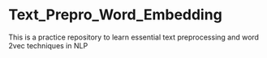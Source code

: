 # Text_Prepro_Word_Embedding
This is a practice repository to learn essential text preprocessing and word 2vec techniques in NLP 
